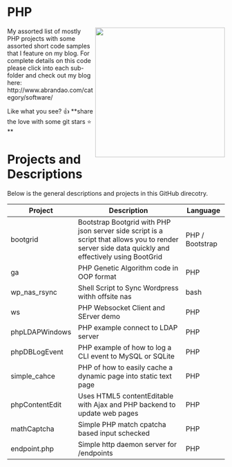 # PHP

<img align="right" width="300" src="https://github.com/acbrandao/templates/blob/master/img/php_PNG39.png">
My assorted list of mostly PHP projects with some assorted short code samples that I feature on my blog. For complete details on this code please click into each sub-folder and check out my blog here:  http://www.abrandao.com/category/software/

Like what you see? :thumbsup: **share the love with some git stars :star: **

# Projects and Descriptions

Below is the general descriptions and projects in this GitHub direcotry.

| Project        | Description           | Language   |
| ---  |-----------  |----- |
| bootgrid     | Bootstrap Bootgrid with PHP json server side script is a script that allows you to render server side data quickly and effectively using BootGrid | PHP / Bootstrap  |
| ga      | PHP Genetic Algorithm code in OOP format      |   PHP |
| wp_nas_rsync  | Shell Script to Sync Wordpress withh offsite nas     |   bash   |
| ws   | PHP Websocket Client and SErver demo     |   PHP   |
| phpLDAPWindows   | PHP example connect to LDAP server   |   PHP   |
| phpDBLogEvent   | PHP example of how to log a CLI event to MySQL or  SQLite  |   PHP   |
| simple_cahce    | PHP  of how to easily cache a dynamic page into static text page  |   PHP   |
| phpContentEdit  | Uses HTML5 contentEditable with Ajax and PHP backend to update web pages | PHP |
| mathCaptcha   |Simple PHP match cpatcha based input schecked| PHP |
| endpoint.php    | Simple http daemon server for /endpoints| PHP |


